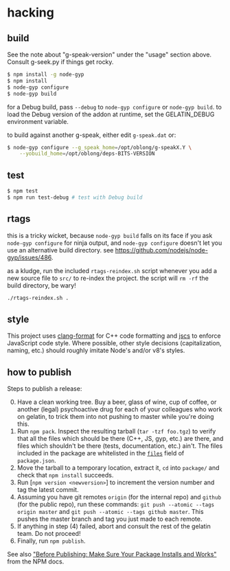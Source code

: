 # hacking

## build

See the note about "g-speak-version" under the "usage" section above.  Consult
g-seek.py if things get rocky.

``` bash
$ npm install -g node-gyp
$ npm install
$ node-gyp configure
$ node-gyp build
```

for a Debug build, pass `--debug` to `node-gyp configure` or `node-gyp build`.
to load the Debug version of the addon at runtime, set the GELATIN_DEBUG
environment variable.

to build against another g-speak, either edit `g-speak.dat` or:

``` bash
$ node-gyp configure --g_speak_home=/opt/oblong/g-speakX.Y \
    --yobuild_home=/opt/oblong/deps-BITS-VERSION
```

## test

``` bash
$ npm test
$ npm run test-debug # test with Debug build
```

## rtags

this is a tricky wicket, because `node-gyp build` falls on its face if you ask
`node-gyp configure` for ninja output, and `node-gyp configure` doesn't let you
use an alternative build directory.  see
<https://github.com/nodejs/node-gyp/issues/486>.

as a kludge, run the included `rtags-reindex.sh` script whenever you add a new
source file to `src/` to re-index the project.  the script will `rm -rf` the build
directory, be wary!

``` bash
./rtags-reindex.sh .
```

## style

This project uses [clang-format][] for C++ code formatting and [jscs][] to
enforce JavaScript code style.  Where possible, other style decisions
(capitalization, naming, etc.) should roughly imitate Node's and/or v8's
styles.

## how to publish

Steps to publish a release:

0. Have a clean working tree.  Buy a beer, glass of wine, cup of coffee, or
   another (legal) psychoactive drug for each of your colleagues who work on
   gelatin, to trick them into not pushing to master while you're doing this.
1. Run `npm pack`.  Inspect the resulting tarball (`tar -tzf foo.tgz`) to
   verify that all the files which should be there (C++, JS, gyp, etc.) are
   there, and files which shouldn't be there (tests, documentation, etc.)
   ain't.  The files included in the package are whitelisted in
   the [`files`][npm-files] field of `package.json`.
2. Move the tarball to a temporary location, extract it, `cd` into `package/` and
   check that `npm install` succeeds.
3. Run [`npm version <newversion>`] to increment the version number and tag the
   latest commit.
4. Assuming you have git remotes `origin` (for the internal repo) and `github`
   (for the public repo), run these commands: `git push --atomic --tags origin
   master` and `git push --atomic --tags github master`.  This pushes the
   master branch and tag you just made to each remote.
5. If anything in step (4) failed, abort and consult the rest of the gelatin
   team.  Do not proceed!
6. Finally, run `npm publish`.

See also
["Before Publishing: Make Sure Your Package Installs and Works"][before-pub]
from the NPM docs.

[clang-format]: <http://clang.llvm.org/docs/ClangFormat.html>
[jscs]: <http://jscs.info/>
[npm-files]: <https://docs.npmjs.com/files/package.json#files>
[before-pub]: <https://docs.npmjs.com/misc/developers#before-publishing-make-sure-your-package-installs-and-works>
[npm-version]: <https://docs.npmjs.com/cli/version>
